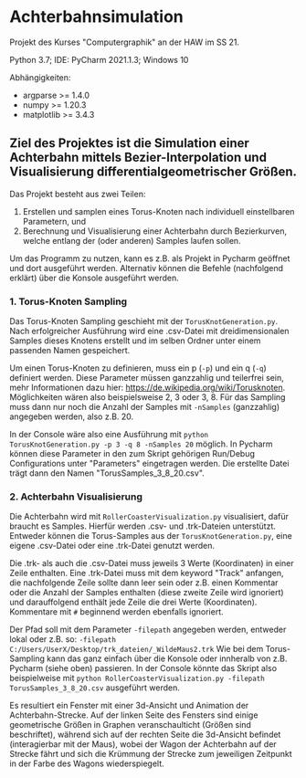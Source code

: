 # Achterbahnsimulation
Projekt des Kurses "Computergraphik" an der HAW im SS 21.

Python 3.7;
IDE: PyCharm 2021.1.3;
Windows 10

Abhängigkeiten: 
- argparse >= 1.4.0 
- numpy >= 1.20.3
- matplotlib >= 3.4.3


## Ziel des Projektes ist die Simulation einer Achterbahn mittels Bezier-Interpolation und Visualisierung differentialgeometrischer Größen.

Das Projekt besteht aus zwei Teilen: 

1. Erstellen und samplen eines Torus-Knoten nach individuell einstellbaren Parametern, und
2. Berechnung und Visualisierung einer Achterbahn durch Bezierkurven, welche entlang der (oder anderen) Samples laufen sollen.

Um das Programm zu nutzen, kann es z.B. als Projekt in Pycharm geöffnet und dort ausgeführt werden. Alternativ können die Befehle (nachfolgend erklärt) über die Konsole ausgeführt werden. 

### 1. Torus-Knoten Sampling

Das Torus-Knoten Sampling geschieht mit der `TorusKnotGeneration.py`. Nach erfolgreicher Ausführung wird eine .csv-Datei mit dreidimensionalen Samples dieses Knotens erstellt und im selben Ordner unter einem passenden Namen gespeichert.

Um einen Torus-Knoten zu definieren, muss ein p (`-p`) und ein q (`-q`) definiert werden. Diese Parameter müssen ganzzahlig und teilerfrei sein, mehr Informationen dazu hier: https://de.wikipedia.org/wiki/Torusknoten. Möglichkeiten wären also beispielsweise 2, 3 oder 3, 8.
Für das Sampling muss dann nur noch die Anzahl der Samples mit `-nSamples` (ganzzahlig) angegeben werden, also z.B. 20.

In der Console wäre also eine Ausführung mit `python TorusKnotGeneration.py -p 3 -q 8 -nSamples 20` möglich. In Pycharm können diese Parameter in den zum Skript gehörigen Run/Debug Configurations unter "Parameters" eingetragen werden. Die erstellte Datei trägt dann den Namen "TorusSamples_3_8_20.csv".

### 2. Achterbahn Visualisierung

Die Achterbahn wird mit `RollerCoasterVisualization.py` visualisiert, dafür braucht es Samples. Hierfür werden .csv- und .trk-Dateien unterstützt. 
Entweder können die Torus-Samples aus der `TorusKnotGeneration.py`, eine eigene .csv-Datei oder eine .trk-Datei genutzt werden. 

Die .trk- als auch die .csv-Datei muss jeweils 3 Werte (Koordinaten) in einer Zeile enthalten. Eine .trk-Datei muss mit dem keyword "Track" anfangen, die nachfolgende Zeile sollte dann leer sein oder z.B. einen Kommentar oder die Anzahl der Samples enthalten (diese zweite Zeile wird ignoriert) und darauffolgend enthält jede Zeile die drei Werte (Koordinaten). Kommentare mit `#` beginnend werden ebenfalls ignoriert.

Der Pfad soll mit dem Parameter `-filepath` angegeben werden, entweder lokal oder z.B. so: `-filepath C:/Users/UserX/Desktop/trk_dateien/_WildeMaus2.trk`
Wie bei dem Torus-Sampling kann das ganz einfach über die Konsole oder innheralb von z.B. Pycharm (siehe oben) passieren. 
In der Console könnte das Skript also beispielweise mit `python RollerCoasterVisualization.py -filepath TorusSamples_3_8_20.csv` ausgeführt werden.

Es resultiert ein Fenster mit einer 3d-Ansicht und Animation der Achterbahn-Strecke. Auf der linken Seite des Fensters sind einige geometrische Größen in Graphen veranschaulticht (Größen sind beschriftet), während sich auf der rechten Seite die 3d-Ansicht befindet (interagierbar mit der Maus), wobei der Wagon der Achterbahn auf der Strecke fährt und sich die Krümmung der Strecke zum jeweiligen Zeitpunkt in der Farbe des Wagons wiederspiegelt. 



